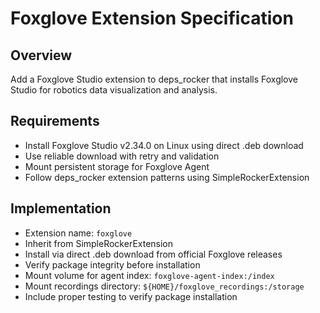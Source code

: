 # Foxglove Extension Specification

## Overview
Add a Foxglove Studio extension to deps_rocker that installs Foxglove Studio for robotics data visualization and analysis.

## Requirements
- Install Foxglove Studio v2.34.0 on Linux using direct .deb download
- Use reliable download with retry and validation
- Mount persistent storage for Foxglove Agent
- Follow deps_rocker extension patterns using SimpleRockerExtension

## Implementation
- Extension name: `foxglove`
- Inherit from SimpleRockerExtension
- Install via direct .deb download from official Foxglove releases
- Verify package integrity before installation
- Mount volume for agent index: `foxglove-agent-index:/index`
- Mount recordings directory: `${HOME}/foxglove_recordings:/storage`
- Include proper testing to verify package installation